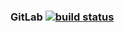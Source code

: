 ### GitLab [![build status](https://gitlab.com/bikas.katwal10/zookeeper-demo/badges/master/build.svg)](https://gitlab.com/bikas.katwal10/zookeeper-demo/pipelines)

